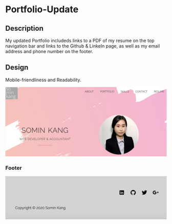 # Portfolio-Update

<h2>Description</h2>
My updated Portfolio includeds links to a PDF of my resume on the top navigation bar and links to the Github & LinkeIn page, as well as my email address and phone number on the footer. 

<h2>Design</h2>
Mobile-friendliness and Readability. 

![Screenshot](assets/images/main.png)

<h3>Footer</h3>

![Screenshot](assets/images/footer.png)



